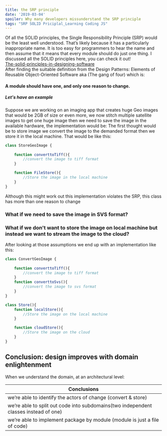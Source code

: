 ```yaml
---
title: the SRP principle
date: '2019-03-04'
spoiler: Why many developers missunderstand the SRP principle
tags: "SRP SOLID Priciplal_Learning Coding JS"
---
```


Of all the SOLID principles, the Single Responsibility Principle (SRP) would be the least well understood. That’s likely because it has a particularly inappropriate name. It is too easy for programmers to hear the name and then assume that it means that every module should do just one thing.
I discussed all the SOLID principles here, you can check it out!<br>
<a href="/SOLID-Principles/">The-solid-principles-in-designing-software </a>  
After finding the suitable definition from the Design Patterns: Elements of Reusable Object-Oriented Software aka (The gang of four) which is:
#### A module should have one, and only one reason to change.
##### Let's have an example 
Suppose we are working on an imaging app that creates huge Geo images that would be 2GB of size or even more, we now stitch multiple satellite images to get one huge image then we need to save the image in the available hardware, the implementation would be:
The first thought would be to store image we convert the image to the demanded format then we store it in the local machine.
That would be like this:
```jsx
class StoreGeoImage {
    
    function converttoTiff(){
        //convert the image to tiff format
    }

    function FileStore(){
        //Store the image in the local machine
    }
}
```
Although this might work out this implementation violates the SRP, this class has more than one reason to change 
### What if we need to save the image in SVS format?
### What if we don't want to store the image on local machine but instead we want to stream the image to the cloud?
After looking at those assumptions 
we end up with an implementation like this:

```jsx
class ConvertGeoImage {
    
    function converttoTiff(){
        //convert the image to tiff format
    }
    function converttoSvs(){
        //convert the image to svs format
    }
}

class Store(){
    function localStore(){
        //Store the image on the local machine
    }

    function cloudStore(){
        //Store the image on the cloud
    }
}
```

## Conclusion: design improves with domain enlightenment

When we understand the domain, at an architectural level:

| Conclusions                                  |      
|----------------------------------------------|
| we’re able to identify the actors of change (convert & store)  | 
| we’re able to split out code into subdomains(two independent classes instead of one)|    
| we’re able to implement package by module (module is just a file of code)   | 
